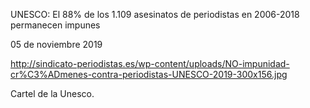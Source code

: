UNESCO: El 88% de los 1.109 asesinatos de periodistas en 2006-2018 permanecen impunes

05 de noviembre 2019

http://sindicato-periodistas.es/wp-content/uploads/NO-impunidad-cr%C3%ADmenes-contra-periodistas-UNESCO-2019-300x156.jpg

Cartel de la Unesco.
